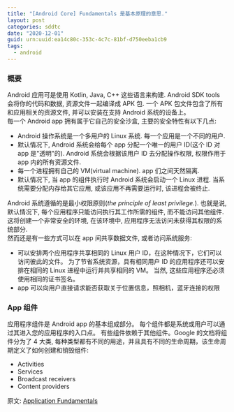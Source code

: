 ```yaml
---
title: "[Android Core] Fundamentals 是基本原理的意思."
layout: post
categories: sddtc
date: "2020-12-01"
guid: urn:uuid:ea14c80c-353c-4c7c-81bf-d750eeba1cb9
tags:
  - android
---
```


### 概要

Android 应用可是使用 Kotlin, Java, C++ 这些语言来构建. Android SDK tools 会将你的代码和数据, 资源文件一起编译成 APK 包. 一个 APK 包文件包含了所有和应用相关的资源文件, 并可以安装在支持 Android 系统的设备上。  
每一个 Android app 拥有属于它自己的安全沙盒, 主要的安全特性有以下几点:  
* Android 操作系统是一个多用户的 Linux 系统. 每一个应用是一个不同的用户.
* 默认情况下, Android 系统会给每个 app 分配一个唯一的用户 ID(这个 ID 对 app 是"透明"的). Android 系统会根据该用户 ID 去分配操作权限, 权限作用于app 内的所有资源文件.  
* 每一个进程拥有自己的 VM(virtual machine). app 们之间天然隔离.
* 默认情况下, 当 app 的组件执行时 Android 系统会启动一个 Linux 进程. 当系统需要分配内存给其它应用, 或该应用不再需要运行时, 该进程会被终止.  

Android 系统遵循的是最小权限原则(_the principle of least privilege._). 也就是说, 默认情况下, 每个应用程序只能访问执行其工作所需的组件, 而不能访问其他组件. 这将创建一个非常安全的环境, 在该环境中, 应用程序无法访问未获得其权限的系统部分.  
然而还是有一些方式可以在 app 间共享数据文件, 或者访问系统服务:    
* 可以安排两个应用程序共享相同的 Linux 用户 ID，在这种情况下，它们可以访问彼此的文件。 为了节省系统资源，具有相同用户 ID 的应用程序还可以安排在相同的 Linux 进程中运行并共享相同的 VM。 当然, 这些应用程序还必须使用相同的证书签名。  
*  app 可以向用户直接请求能否获取关于位置信息，照相机，蓝牙连接的权限

### App 组件

应用程序组件是 Android app 的基本组成部分。 每个组件都是系统或用户可以通过其进入您的应用程序的入口点。 有些组件依赖于其他组件。Google 的文档将组件分为了 4 大类, 每种类型都有不同的用途，并且具有不同的生命周期，该生命周期定义了如何创建和销毁组件: 

* Activities
* Services
* Broadcast receivers
* Content providers



  

 














原文: [Application Fundamentals](https://developer.android.com/guide/components/fundamentals)




 



